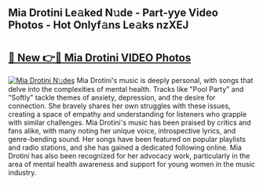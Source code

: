 ## Mia Drotini Le𝚊ked N𝚞de - Part-yye Video Photos - Hot Onlyf𝚊ns Le𝚊ks nzXEJ

# <h2><a href="http://ab51912.deff.icu/?id=Mia+Drotini">🔗 New 👉🔴 Mia Drotini VIDEO Photos</a></h2>

[![Mia Drotini N𝚞des](https://i.imgur.com/rIISA9y.gif)](http://ab51912.deff.icu/?id=Mia+Drotini)
Mia Drotini's music is deeply personal, with songs that delve into the complexities of mental health. Tracks like "Pool Party" and "Softly" tackle themes of anxiety, depression, and the desire for connection. She bravely shares her own struggles with these issues, creating a space of empathy and understanding for listeners who grapple with similar challenges. Mia Drotini's music has been praised by critics and fans alike, with many noting her unique voice, introspective lyrics, and genre-bending sound. Her songs have been featured on popular playlists and radio stations, and she has gained a dedicated following online. Mia Drotini has also been recognized for her advocacy work, particularly in the area of mental health awareness and support for young women in the music industry.

